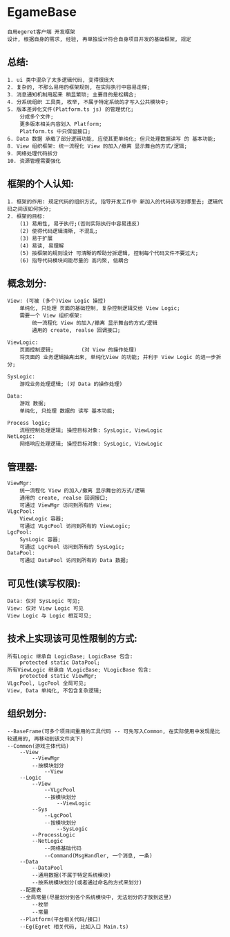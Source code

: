 # EgameBase
    自用egeret客户端 开发框架
    设计, 根据自身的需求, 经验, 再单独设计符合自身项目开发的基础框架, 规定

## 总结:
    1. ui 类中混杂了太多逻辑代码, 变得很庞大
    2. 复杂的, 不那么易用的框架规则, 在实际执行中容易走样;
    3. 消息通知机制用起来 稍显繁琐; 主要目的是松耦合;
    4. 分系统组织 工具类, 枚举, 不属于特定系统的才写入公共模块中;
    5. 版本差异化文件(Platform.ts js) 的管理优化;
        分成多个文件;
        更多版本相关内容划入 Platform;
        Platform.ts 中只保留接口;
    6. Data 数据 承载了部分逻辑功能, 应使其更单纯化; 但只处理数据读写 的 基本功能;
    8. View 组织框架: 统一流程化 View 的加入/撤离 显示舞台的方式/逻辑;
	9. 网络处理代码拆分
	10. 资源管理需要强化

## 框架的个人认知:
    1. 框架的作用: 规定代码的组织方式, 指导开发工作中 新加入的代码该写到哪里去; 逻辑代码之间该如何拆分;
    2. 框架的目标:
        (1) 易用性, 易于执行;(否则实际执行中容易违反)
        (2) 使得代码逻辑清晰, 不混乱;
        (3) 易于扩展
        (4) 易读, 易理解
        (5) 按框架的规则设计 可清晰的帮助分拆逻辑, 控制每个代码文件不要过大;
        (6) 指导代码模块间能尽量的 高内聚, 低耦合



## 概念划分:
    View: (可被 (多个)View Logic 操控)
        单纯化, 只处理 页面的基础控制, 复杂控制逻辑交给 View Logic;
        需要一个 View 组织框架:
            统一流程化 View 的加入/撤离 显示舞台的方式/逻辑
            通用的 create, realse 回调接口;

    ViewLogic:
        页面控制逻辑;         (对 View 的操作处理)
        将页面的 业务逻辑抽离出来, 单纯化View 的功能; 并利于 View Logic 的进一步拆分;

    SysLogic:
        游戏业务处理逻辑; (对 Data 的操作处理)

    Data:
        游戏 数据;
        单纯化, 只处理 数据的 读写 基本功能;

    Process logic;
        流程控制处理逻辑; 操控目标对象: SysLogic, ViewLogic
    NetLogic:
        网络响应处理逻辑; 操控目标对象: SysLogic, ViewLogic

## 管理器:
    ViewMgr:
        统一流程化 View 的加入/撤离 显示舞台的方式/逻辑
        通用的 create, realse 回调接口;
        可通过 ViewMgr 访问到所有的 View;
    VLgcPool:
        ViewLogic 容器;
        可通过 VLgcPool 访问到所有的 ViewLogic;
    LgcPool:
        SysLogic 容器;
        可通过 LgcPool 访问到所有的 SysLogic;
    DataPool:
        可通过 DataPool 访问到所有的 Data 数据;

## 可见性(读写权限):
    Data: 仅对 SysLogic 可见;
    View: 仅对 View Logic 可见
    View Logic 与 Logic 相互可见;
## 技术上实现该可见性限制的方式:
    所有Logic 继承自 LogicBase; LogicBase 包含:
        protected static DataPool;
    所有ViewLogic 继承自 VLogicBase; VLogicBase 包含:
        protected static ViewMgr;
    VLgcPool, LgcPool 全局可见;
    View, Data 单纯化, 不包含复杂逻辑;

## 组织划分:
    --BaseFrame(可多个项目间重用的工具代码 -- 可先写入Common, 在实际使用中发现是比较通用的, 再移动到该文件夹下)
    --Common(游戏主体代码)
        --View
            --ViewMgr
            --按模块划分
                --View
        --Logic
            --View
                --VLgcPool
                --按模块划分
                    --ViewLogic
            --Sys
                --LgcPool
                --按模块划分
                    --SysLogic
            --ProcessLogic
            --NetLogic
                --网络基础代码
                --Command(MsgHandler, 一个消息, 一条)
        --Data
            --DataPool
            --通用数据(不属于特定系统模块)
            --按系统模块划分(或者通过命名的方式来划分)
        --配置表
        --全局常量(尽量划分到各个系统模块中, 无法划分的才放到这里)
            --枚举
            --常量
        --Platform(平台相关代码/接口)
        --Eg(Egret 相关代码, 比如入口 Main.ts)
